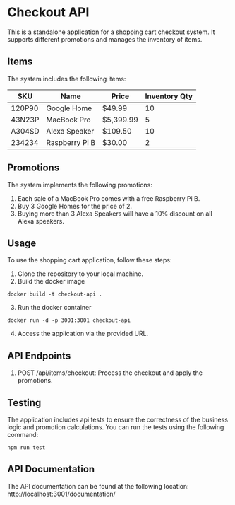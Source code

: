 # Checkout API

This is a standalone application for a shopping cart checkout system. It supports different promotions and manages the inventory of items.

## Items

The system includes the following items:

| SKU    | Name           | Price     | Inventory Qty |
| ------ | -------------- | --------- | ------------- |
| 120P90 | Google Home    | $49.99    | 10            |
| 43N23P | MacBook Pro    | $5,399.99 | 5             |
| A304SD | Alexa Speaker  | $109.50   | 10            |
| 234234 | Raspberry Pi B | $30.00    | 2             |

## Promotions

The system implements the following promotions:

1. Each sale of a MacBook Pro comes with a free Raspberry Pi B.
2. Buy 3 Google Homes for the price of 2.
3. Buying more than 3 Alexa Speakers will have a 10% discount on all Alexa speakers.

## Usage

To use the shopping cart application, follow these steps:

1. Clone the repository to your local machine.
2. Build the docker image

```console
docker build -t checkout-api .
```

3. Run the docker container

```console
docker run -d -p 3001:3001 checkout-api
```

4. Access the application via the provided URL.

## API Endpoints

1. POST /api/items/checkout: Process the checkout and apply the promotions.

## Testing

The application includes api tests to ensure the correctness of the business logic and promotion calculations. You can run the tests using the following command:

```console
npm run test
```

## API Documentation

The API documentation can be found at the following location: http://localhost:3001/documentation/
